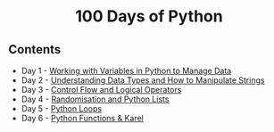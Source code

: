 <h1 align="center"> 100 Days of Python </h1>
<h2> Contents </h2>
<ul>
  <li>Day 1 - <a href="./Day 1">Working with Variables in Python to Manage Data</a></li>
  <li>Day 2 - <a href="./Day 2">Understanding Data Types and How to Manipulate Strings</a></li>
  <li>Day 3 - <a href="./Day 3">Control Flow and Logical Operators</a></li>
  <li>Day 4 - <a href="./Day 4">Randomisation and Python Lists</a></li>
  <li>Day 5 - <a href="./Day 5">Python Loops</a></li>
  <li>Day 6 - <a href="./Day 6">Python Functions & Karel</a></li>  
</ul>
